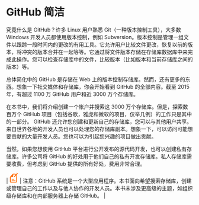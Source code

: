# GitHub 简洁

究竟什么是 GitHub？许多 Linux 用户熟悉 Git（一种版本控制工具），大多数 Windows 开发人员都使用版本控制，例如 Subversion。版本控制是管理一组文件以跟踪一段时间内的更改的有用工具。它允许用户比较文件更改，恢复以前的版本，将冲突的版本合并在一起等等。它通过将文件版本存储在存储库数据库中来完成此操作。您可以检查存储库中的文件，比较版本（比如版本和当前存储库之间的版本）等。

总体简化中的 GitHub 是存储在 Web 上的版本控制存储库。然而，还有更多的东西。想象一下社交媒体和存储库，你会开始看到 GitHub 的全部内容。截至 2015 年，有超过 1100 万 GitHub 用户和近 3000 万个存储库。

在本书中，我们将介绍创建一个帐户并搜索这 3000 万个存储库。但是，探索数百万个 GitHub 项目（包括谷歌，雅虎和微软的项目，仅举几例）的工作只是其中的一部分。 GitHub 还允许您创建和更新自己的存储库，您可以与其他用户共享。来自世界各地的开发人员也可以处理您的存储库副本。想象一下，可以访问可能想要贡献的大量开发人员。您也可以为引起您兴趣的项目做出贡献。

当然，如果您想使用 GitHub 平台进行公开发布的源代码开发，也可以创建私有存储库。许多公司将 GitHub 的好处用于他们自己的私有开发存储库。私人存储库需要收费，但考虑到 GitHub 提供的所有好处，费用非常合理。

| ![](img/00003.gif) | 注意：GitHub 系统是一个大型应用程序。本书面向希望搜索存储库，创建或管理自己的工作以及与他人协作的开发人员。本书未涉及更高级的主题，如组织级存储库和在内部服务器上存储 GitHub。 |